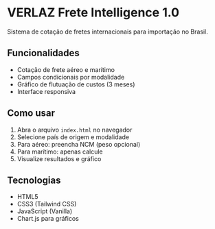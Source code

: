 # VERLAZ Frete Intelligence 1.0

Sistema de cotação de fretes internacionais para importação no Brasil.

## Funcionalidades

- Cotação de frete aéreo e marítimo
- Campos condicionais por modalidade
- Gráfico de flutuação de custos (3 meses)
- Interface responsiva

## Como usar

1. Abra o arquivo `index.html` no navegador
2. Selecione país de origem e modalidade
3. Para aéreo: preencha NCM (peso opcional)
4. Para marítimo: apenas calcule
5. Visualize resultados e gráfico

## Tecnologias

- HTML5
- CSS3 (Tailwind CSS)
- JavaScript (Vanilla)
- Chart.js para gráficos

